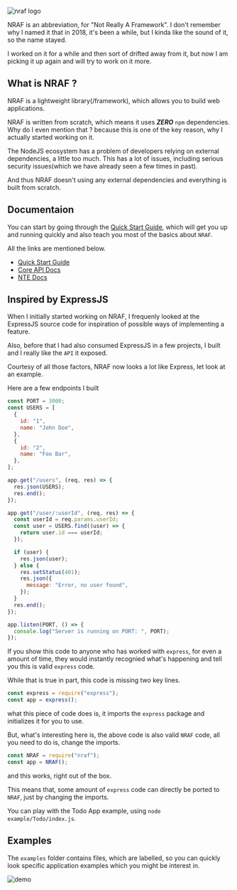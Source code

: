 ![nraf logo](https://user-images.githubusercontent.com/63957920/149619576-3df47314-2d3e-4d50-8e12-da5bb4ab9b77.png)

NRAF is an abbreviation, for "Not Really A Framework". I don't remember why I named it that in 2018, it's been a while, but I kinda like the sound of it, so the name stayed.

I worked on it for a while and then sort of drifted away from it, but now I am picking it up again and will try to work on it more.

## What is NRAF ?

NRAF is a lightweight library(/framework), which allows you to build web applications.

NRAF is written from scratch, which means it uses **_ZERO_** `npm` dependencies. Why do I even mention that ? because this is one of the key reason, why I actually started working on it.

The NodeJS ecosystem has a problem of developers relying on external dependencies, a little too much. This has a lot of issues, including serious security issues(which we have already seen a few times in past).

And thus NRAF doesn't using any external dependencies and everything is built from scratch.

## Documentaion

You can start by going through the [Quick Start Guide](<(./docs/quick-start.md)>), which will get you up and running quickly and also teach you most of the basics about `NRAF`.

All the links are mentioned below.

- [Quick Start Guide](./docs/quick-start.md)
- [Core API Docs](./docs/core-api.md)
- [NTE Docs](./docs/template-engine.md)

## Inspired by ExpressJS

When I initially started working on NRAF, I frequenly looked at the ExpressJS source code for inspiration of possible ways of implementing a feature.

Also, before that I had also consumed ExpressJS in a few projects, I built and I really like the `API` it exposed.

Courtesy of all those factors, NRAF now looks a lot like Express, let look at an example.

Here are a few endpoints I built

```javascript
const PORT = 3000;
const USERS = [
  {
    id: "1",
    name: "John Doe",
  },
  {
    id: "2",
    name: "Foo Bar",
  },
];

app.get("/users", (req, res) => {
  res.json(USERS);
  res.end();
});

app.get("/user/:userId", (req, res) => {
  const userId = req.params.userId;
  const user = USERS.find((user) => {
    return user.id === userId;
  });

  if (user) {
    res.json(user);
  } else {
    res.setStatus(401);
    res.json({
      message: "Error, no user found",
    });
  }
  res.end();
});

app.listen(PORT, () => {
  console.log("Server is running on PORT: ", PORT);
});
```

If you show this code to anyone who has worked with `express`, for even a amount of time, they would instantly recognied what's happening and tell you this is valid `express` code.

While that is true in part, this code is missing two key lines.

```javascript
const express = require("express");
const app = express();
```

what this piece of code does is, it imports the `express` package and initializes it for you to use.

But, what's interesting here is, the above code is also valid `NRAF` code, all you need to do is, change the imports.

```javascript
const NRAF = require("nraf");
const app = NRAF();
```

and this works, right out of the box.

This means that, some amount of `express` code can directly be ported to `NRAF`, just by changing the imports.

You can play with the Todo App example, using `node example/Todo/index.js`.

## Examples

The `examples` folder contains files, which are labelled, so you can quickly look specific application examples which you might be interest in.

![demo](./demo.gif)
